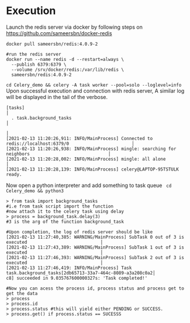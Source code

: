 # Execution
Launch the redis server via docker by following steps on https://github.com/sameersbn/docker-redis
```
docker pull sameersbn/redis:4.0.9-2
```
```
#run the redis server
docker run --name redis -d --restart=always \
  --publish 6379:6379 \
  --volume /srv/docker/redis:/var/lib/redis \
  sameersbn/redis:4.0.9-2
```

```cd Celery_demo && celery -A task worker --pool=solo --loglevel=info```
Upon successful execution and connection with redis server, A similar log will be displayed in the tail of the verbose.

```
[tasks]                                                                                                  │
  . task.background_tasks                                                                                │
                                                                                                         │
[2021-02-13 11:20:26,911: INFO/MainProcess] Connected to redis://localhost:6379/0                        │
[2021-02-13 11:20:26,938: INFO/MainProcess] mingle: searching for neighbors                              │
[2021-02-13 11:20:28,002: INFO/MainProcess] mingle: all alone                                            │
[2021-02-13 11:20:28,139: INFO/MainProcess] celery@LAPTOP-95TSTULK ready.
```

Now open a python interpreter and add something to task queue
``` cd Celery_demo && python3```

```# Now execute the following
> from task import background_tasks
#i.e from task script import the function
#now attach it to the celery task using delay
> process = background_task.delay(3)
#3 is the arg of the function background_task
```

```
#Upon completion, the log of redis server should be like
[2021-02-13 11:27:40,385: WARNING/MainProcess] SubTask 0 out of 3 is executed                            │
[2021-02-13 11:27:43,389: WARNING/MainProcess] SubTask 1 out of 3 is executed                            │
[2021-02-13 11:27:46,393: WARNING/MainProcess] SubTask 2 out of 3 is executed                            │
[2021-02-13 11:27:46,419: INFO/MainProcess] Task task.background_tasks[2db65713-33a7-464c-8089-a3a208c0a2│
c8] succeeded in 9.035767600000327s: 'Task completed!'
```
```
#Now you can acess the process id, process status and process get to get the data
> process
> process.id
> process.status #this will yield either PENDING or SUCCESS.
> process.get() if process.status == SUCESSS

```
